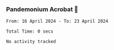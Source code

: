 ### Pandemonium Acrobat 🤸

<!--START_SECTION:waka-->

```all_time
From: 16 April 2024 - To: 23 April 2024

Total Time: 0 secs

No activity tracked
```

<!--END_SECTION:waka-->
